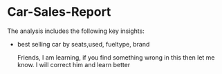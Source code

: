 # Car-Sales-Report
The analysis includes the following key insights:
* best selling car by seats,used, fueltype, brand
  
  Friends, I am learning, if you find something wrong in this then let me know. I will correct him and learn better
